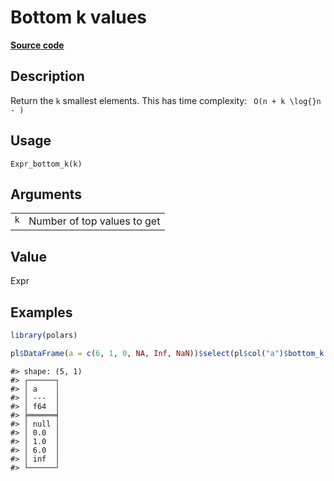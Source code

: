 

# Bottom k values

[**Source code**](https://github.com/pola-rs/r-polars/tree/main/R/expr__expr.R#L1493)

## Description

Return the <code>k</code> smallest elements. This has time complexity:
<code class="reqn"> O(n + k \log{}n - ) </code>

## Usage

<pre><code class='language-R'>Expr_bottom_k(k)
</code></pre>

## Arguments

<table>
<tr>
<td style="white-space: nowrap; font-family: monospace; vertical-align: top">
<code id="Expr_bottom_k_:_k">k</code>
</td>
<td>
Number of top values to get
</td>
</tr>
</table>

## Value

Expr

## Examples

``` r
library(polars)

pl$DataFrame(a = c(6, 1, 0, NA, Inf, NaN))$select(pl$col("a")$bottom_k(5))
```

    #> shape: (5, 1)
    #> ┌──────┐
    #> │ a    │
    #> │ ---  │
    #> │ f64  │
    #> ╞══════╡
    #> │ null │
    #> │ 0.0  │
    #> │ 1.0  │
    #> │ 6.0  │
    #> │ inf  │
    #> └──────┘
